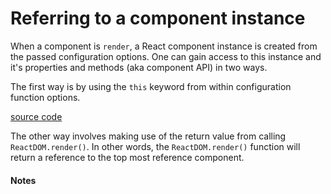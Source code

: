 # Referring to a component instance

When a component is `render`, a React component instance is created from the passed configuration options. One can gain access to this instance and it's properties and methods (aka component API) in two ways.

The first way is by using the `this` keyword from within configuration function options.

[source code](https://jsfiddle.net/xkz0ph2d/4/#tabs=js,result,html,resources)

The other way involves making use of the return value from calling `ReactDOM.render()`. In other words, the `ReactDOM.render()` function will return a reference to the top most reference component.


#### Notes
